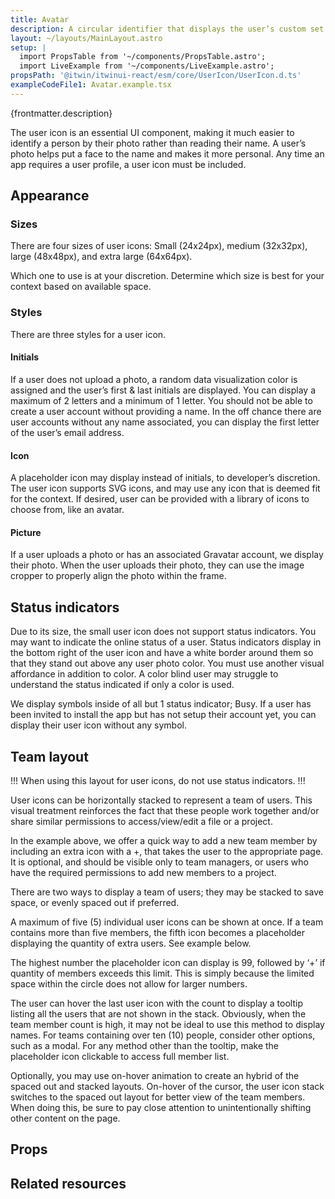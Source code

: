 ```yaml
---
title: Avatar
description: A circular identifier that displays the user’s custom set photo or the user’s first and last name initials.
layout: ~/layouts/MainLayout.astro
setup: |
  import PropsTable from '~/components/PropsTable.astro';
  import LiveExample from '~/components/LiveExample.astro';
propsPath: '@itwin/itwinui-react/esm/core/UserIcon/UserIcon.d.ts'
exampleCodeFile1: Avatar.example.tsx
---
```


<p>{frontmatter.description}</p>

<LiveExample src={frontmatter.exampleCodeFile1} />

The user icon is an essential UI component, making it much easier to identify a person by their photo rather than reading their name. A user’s photo helps put a face to the name and makes it more personal. Any time an app requires a user profile, a user icon must be included.

## Appearance

### Sizes

There are four sizes of user icons: Small (24x24px), medium (32x32px), large (48x48px), and extra large (64x64px).

Which one to use is at your discretion. Determine which size is best for your context based on available space.

### Styles

There are three styles for a user icon.

#### Initials

If a user does not upload a photo, a random data visualization color is assigned and the user’s first & last initials are displayed. You can display a maximum of 2 letters and a minimum of 1 letter. You should not be able to create a user account without providing a name. In the off chance there are user accounts without any name associated, you can display the first letter of the user’s email address.

#### Icon

A placeholder icon may display instead of initials, to developer’s discretion. The user icon supports SVG icons, and may use any icon that is deemed fit for the context. If desired, user can be provided with a library of icons to choose from, like an avatar.

#### Picture

If a user uploads a photo or has an associated Gravatar account, we display their photo. When the user uploads their photo, they can use the image cropper to properly align the photo within the frame.

## Status indicators

Due to its size, the small user icon does not support status indicators.
You may want to indicate the online status of a user. Status indicators display in the bottom right of the user icon and have a white border around them so that they stand out above any user photo color. You must use another visual affordance in addition to color. A color blind user may struggle to understand the status indicated if only a color is used.

We display symbols inside of all but 1 status indicator; Busy. If a user has been invited to install the app but has not setup their account yet, you can display their user icon without any symbol.

## Team layout

!!! When using this layout for user icons, do not use status indicators. !!!

User icons can be horizontally stacked to represent a team of users. This visual treatment reinforces the fact that these people work together and/or share similar permissions to access/view/edit a file or a project.

In the example above, we offer a quick way to add a new team member by including an extra icon with a +, that takes the user to the appropriate page. It is optional, and should be visible only to team managers, or users who have the required permissions to add new members to a project.

There are two ways to display a team of users; they may be stacked to save space, or evenly spaced out if preferred.

A maximum of five (5) individual user icons can be shown at once. If a team contains more than five members, the fifth icon becomes a placeholder displaying the quantity of extra users. See example below.

The highest number the placeholder icon can display is 99, followed by ‘+’ if quantity of members exceeds this limit. This is simply because the limited space within the circle does not allow for larger numbers.

The user can hover the last user icon with the count to display a tooltip listing all the users that are not shown in the stack. Obviously, when the team member count is high, it may not be ideal to use this method to display names. For teams containing over ten (10) people, consider other options, such as a modal. For any method other than the tooltip, make the placeholder icon clickable to access full member list.

Optionally, you may use on-hover animation to create an hybrid of the spaced out and stacked layouts. On-hover of the cursor, the user icon stack switches to the spaced out layout for better view of the team members. When doing this, be sure to pay close attention to unintentionally shifting other content on the page.

## Props

<PropsTable path={frontmatter.propsPath} />

## Related resources
